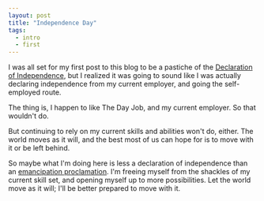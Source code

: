 ```yaml
---
layout: post
title: "Independence Day"
tags:
  - intro
  - first
---
```

I was all set for my first post to this blog to be a pastiche of the
[Declaration of Independence](http://en.wikipedia.org/wiki/United_States_Declaration_of_Independence),
but I realized it was going to sound like I was actually declaring independence from my
current employer, and going the self-employed route.

The thing is, I happen to like The Day Job, and my current employer. So that wouldn't do.

But continuing to rely on my current skills and abilities won't do, either.
The world moves as it will, and the best most of us can hope for is to move with it
or be left behind.

So maybe what I'm doing here is less a declaration of independence than an
[emancipation proclamation](http://en.wikipedia.org/wiki/Emancipation_Proclamation).
I'm freeing myself from the shackles of my current skill set, and opening myself up
to more possibilities. Let the world move as it will; I'll be better prepared
to move with it.
